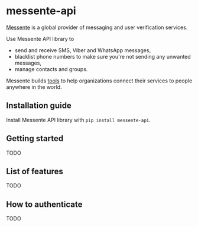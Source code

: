 # messente-api

[Messente](https://messente.com) is a global provider of messaging and user verification services.

Use Messente API library to

- send and receive SMS, Viber and WhatsApp messages,
- blacklist phone numbers to make sure you're not sending any unwanted messages,
- manage contacts and groups.

Messente builds [tools](https://messente.com/documentation) to help organizations connect their services to people anywhere in the world.

## Installation guide

Install Messente API library with `pip install messente-api`.

## Getting started

TODO

## List of features

TODO

## How to authenticate

TODO
